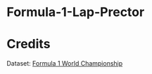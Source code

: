 # Formula-1-Lap-Prector


# Credits
Dataset: [Formula 1 World Championship](https://www.kaggle.com/datasets/rohanrao/formula-1-world-championship-1950-2020/)
